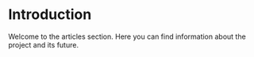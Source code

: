 # Introduction

Welcome to the articles section. Here you can find information about the project and its future.